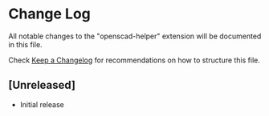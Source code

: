 # Change Log

<!-- This file tracks notable user-facing changes. Follow Keep a Changelog conventions. -->

All notable changes to the "openscad-helper" extension will be documented in this file.

Check [Keep a Changelog](http://keepachangelog.com/) for recommendations on how to structure this file.

## [Unreleased]

- Initial release